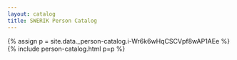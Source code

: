 ```yaml
---
layout: catalog
title: SWERIK Person Catalog
---
```

{% assign p = site.data._person-catalog.i-Wr6k6wHqCSCVpf8wAP1AEe %}
{% include person-catalog.html p=p %}


